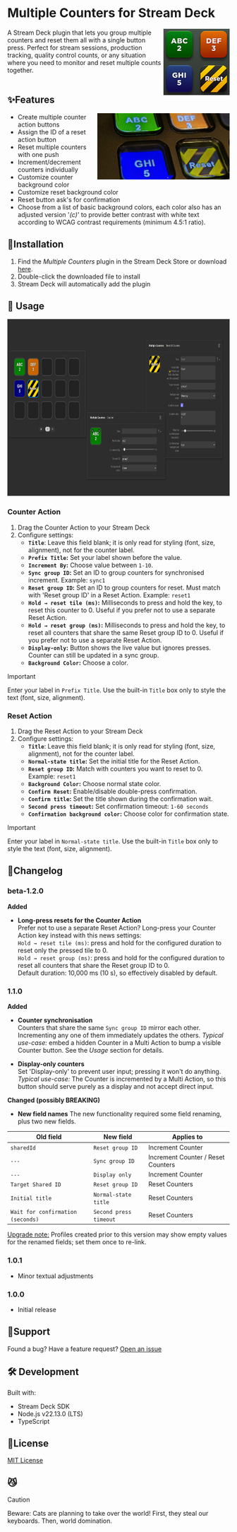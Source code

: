 # Multiple Counters for Stream Deck
<img src="multiple-counters-icon.png" align="right" height="150" width="150" alt="'Multiple Counters' Plugin icon">

A Stream Deck plugin that lets you group multiple counters and reset them all with a single button press. Perfect for stream sessions, production tracking, quality control counts, or any situation where you need to monitor and reset multiple counts together.
<br/>
<br/>

## ✨Features
<img src="preview1.jpg" align="right" height="150" width="300" alt="Photo of the buttons in action">

- Create multiple counter action buttons
- Assign the ID of a reset action button
- Reset multiple counters with one push
- Increment/decrement counters individually
- Customize counter background color
- Customize reset background color
- Reset button ask's for confirmation
- Choose from a list of basic background colors, each color also has an adjusted version '_(c)_' to provide better contrast with white text according to WCAG contrast requirements (minimum 4.5:1 ratio).


## 🚀Installation
1. Find the _Multiple Counters_ plugin in the Stream Deck Store or download [here](https://github.com/ElianKars/StreamDeck-Multiple-Counters/releases/tag/Latest).
2. Double-click the downloaded file to install
3. Stream Deck will automatically add the plugin


## 🔧 Usage
<img src="preview2.jpg" height="400" width="800" alt="Photo of the buttons in action">

### Counter Action
1. Drag the Counter Action to your Stream Deck
2. Configure settings:
   - **`Title`**: Leave this field blank; it is only read for styling (font, size, alignment), not for the counter label.
   - **`Prefix Title`:** Set your label shown before the value.
   - **`Increment By`:** Choose value between `1-10`.
   - **`Sync group ID`:** Set an ID to group counters for synchronised increment. Example: `sync1`
   - **`Reset group ID`:** Set an ID to group counters for reset. Must match with 'Reset group ID' in a Reset Action. Example: `reset1`
   - **`Hold → reset tile (ms)`:** Milliseconds to press and hold the key, to reset this counter to 0. Useful if you prefer not to use a separate Reset Action.
   - **`Hold → reset group (ms)`:** Milliseconds to press and hold the key, to reset all counters that share the same Reset group ID to 0. Useful if you prefer not to use a separate Reset Action.
   - **`Display-only`:** Button shows the live value but ignores presses. Counter can still be updated in a sync group.
   - **`Background Color`:** Choose a color.

> [!IMPORTANT]  
> Enter your label in `Prefix Title`. Use the built-in `Title` box only to style the text (font, size, alignment).


### Reset Action
1. Drag the Reset Action to your Stream Deck
2. Configure settings:
   - **`Title`**: Leave this field blank; it is only read for styling (font, size, alignment), not for the counter label.
   - **`Normal-state title`:** Set the initial title for the Reset Action.
   - **`Reset group ID`:** Match with counters you want to reset to 0. Example: `reset1`
   - **`Background Color`:** Choose normal state color.
   - **`Confirm Reset`:** Enable/disable double-press confirmation.
   - **`Confirm title`:** Set the title shown during the confirmation wait.
   - **`Second press timeout`:** Set confirmation timeout: `1-60 seconds`
   - **`Confirmation background color`:** Choose color for confirmation state.

> [!IMPORTANT]  
> Enter your label in `Normal-state title`. Use the built-in `Title` box only to style the text (font, size, alignment).


## 📝Changelog
### beta-1.2.0
**Added**
- **Long‑press resets for the Counter Action**<br/>
Prefer not to use a separate Reset Action? Long-press your Counter Action key instead with this news settings:<br/>
`Hold → reset tile (ms)`: press and hold for the configured duration to reset only the pressed tile to 0.<br/>
`Hold → reset group (ms)`: press and hold for the configured duration to reset all counters that share the Reset group ID to 0.<br/>
Default duration: 10,000 ms (10 s), so effectively disabled by default.
### 1.1.0
**Added**
- **Counter synchronisation**<br/>
Counters that share the same `Sync group ID` mirror each other. Incrementing any one of them immediately updates the others.
_Typical use-case:_ embed a hidden Counter in a Multi Action to bump a visible Counter button. See the _Usage_ section for details.

- **Display-only counters**<br/>
Set 'Display-only' to prevent user input; pressing it won't do anything.
_Typical use-case:_ The Counter is incremented by a Multi Action, so this button should serve purely as a display and not accept direct input.

**Changed (possibly BREAKING)**
- **New field names**
The new functionality required some field renaming, plus two new fields.

| Old field                         | New field              | Applies to                         |
| --------------------------------- | ---------------------- | ---------------------------------- |
| `sharedId`                        | `Reset group ID`       | Increment Counter                  |
| `---`                             | `Sync group ID`        | Increment Counter / Reset Counters |
| `---`                             | `Display only`         | Increment Counter                  |
| `Target Shared ID`                | `Reset group ID`       | Reset Counters                     |
| `Initial title`                   | `Normal-state title`   | Reset Counters                     |
| `Wait for confirmation (seconds)` | `Second press timeout` | Reset Counters                     |

<ins>Upgrade note:</ins> Profiles created prior to this version may show empty values for the renamed fields; set them once to re-link.

### 1.0.1
- Minor textual adjustments
### 1.0.0
- Initial release


## 🐛Support
Found a bug? Have a feature request? [Open an issue](../../issues)


## 🛠️ Development

Built with:
- Stream Deck SDK
- Node.js v22.13.0 (LTS)
- TypeScript

## 📄License
[MIT License](LICENSE)


## 😼
> [!CAUTION]
> Beware: Cats are planning to take over the world! First, they steal our keyboards. Then, world domination.